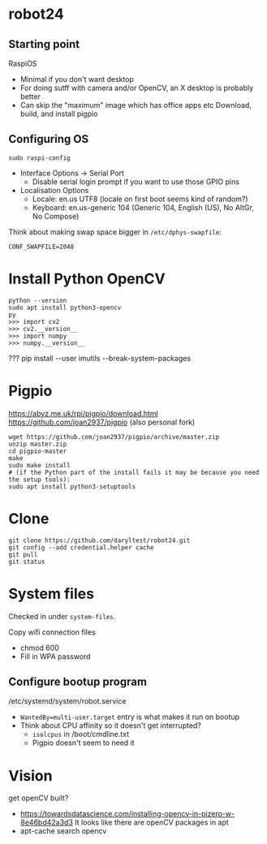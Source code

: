 # robot24

## Starting point

RaspiOS
- Minimal if you don't want desktop
- For doing sutff with camera and/or OpenCV, an X desktop is probably better
- Can skip the "maximum" image which has office apps etc
Download, build, and install pigpio

## Configuring OS

`sudo raspi-config`
  - Interface Options -> Serial Port
    - Disable serial login prompt if you want to use those GPIO pins
  - Localisation Options
    - Locale: en.us UTF8 (locale on first boot seems kind of random?)
    - Keyboard: en.us-generic 104 (Generic 104, English (US), No AltGr, No Compose)

Think about making swap space bigger in `/etc/dphys-swapfile`:
```
CONF_SWAPFILE=2048
```

# Install Python OpenCV

```
python --version
sudo apt install python3-opencv
py
>>> import cv2
>>> cv2.__version__
>>> import numpy
>>> numpy.__version__
```

??? pip install --user imutils --break-system-packages

# Pigpio

https://abyz.me.uk/rpi/pigpio/download.html
https://github.com/joan2937/pigpio (also personal fork)

```
wget https://github.com/joan2937/pigpio/archive/master.zip
unzip master.zip
cd pigpio-master
make
sudo make install
# (if the Python part of the install fails it may be because you need the setup tools):
sudo apt install python3-setuptools
```

# Clone

```
git clone https://github.com/daryltest/robot24.git
git config --add credential.helper cache
git pull
git status
```

# System files

Checked in under `system-files`.

Copy wifi connection files
  - chmod 600
  - Fill in WPA password

## Configure bootup program

/etc/systemd/system/robot.service
  - `WantedBy=multi-user.target` entry is what makes it run on bootup
  - Think about CPU affinity so it doesn't get interrupted?
    - `isolcpus` in /boot/cmdline.txt
    - Pigpio doesn't seem to need it

# Vision
get openCV built?
  - https://towardsdatascience.com/installing-opencv-in-pizero-w-8e46bd42a3d3
It looks like there are openCV packages in apt
  - apt-cache search opencv
